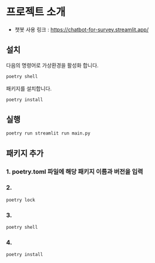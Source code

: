 # 프로젝트 소개
- 챗봇 사용 링크 : https://chatbot-for-survey.streamlit.app/


## 설치

다음의 명령어로 가상환경을 활성화 합니다.

```bash
poetry shell
```

패키지를 설치합니다.

```bash
poetry install
```

## 실행

```bash
poetry run streamlit run main.py
```

## 패키지 추가
### 1. poetry.toml 파일에 해당 패키지 이름과 버전을 입력
### 2. 
```bash
poetry lock
```

### 3.
```bash
poetry shell
```

### 4.
```bash
poetry install
```


